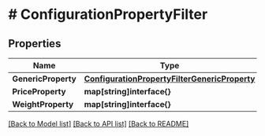 # # ConfigurationPropertyFilter


## Properties 


Name | Type | Description | Notes
------------ | ------------- | ------------- | -------------
**GenericProperty**| [**ConfigurationPropertyFilterGenericProperty**](ConfigurationPropertyFilterGenericProperty.md) |   | [optional]
**PriceProperty**| **map[string]interface{}** |   | [optional]
**WeightProperty**| **map[string]interface{}** |   | [optional]


[[Back to Model list]](../../README.md#models) [[Back to API list]](../../README.md#endpoints) [[Back to README]](../../README.md)

